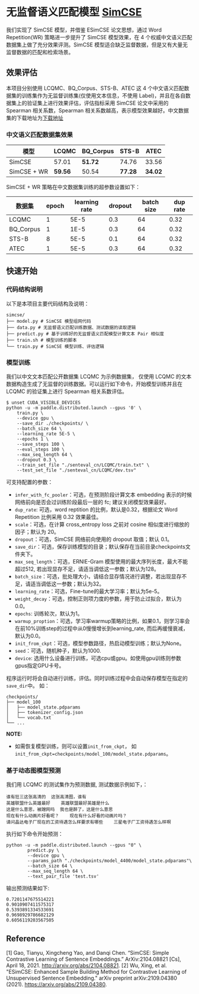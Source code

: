 # 无监督语义匹配模型 [SimCSE](https://arxiv.org/abs/2104.08821)

我们实现了 SimCSE 模型，并借鉴 ESimCSE 论文思想，通过 Word Repetition(WR) 策略进一步提升了 SimCSE 模型效果，在 4 个权威中文语义匹配数据集上做了充分效果评测。SimCSE 模型适合缺乏监督数据，但是又有大量无监督数据的匹配和检索场景。

## 效果评估
本项目分别使用 LCQMC、BQ_Corpus、STS-B、ATEC 这 4 个中文语义匹配数据集的训练集作为无监督训练集(仅使用文本信息，不使用 Label)，并且在各自数据集上的验证集上进行效果评估，评估指标采用 SimCSE 论文中采用的 Spearman 相关系数，Spearman 相关系数越高，表示模型效果越好。中文数据集的下载地址为[下载地址](https://paddlenlp.bj.bcebos.com/datasets/senteval_cn.zip)

### 中文语义匹配数据集效果

| 模型| LCQMC | BQ_Corpus|STS-B|ATEC|
|-------|-------|-----|------|-----|
|SimCSE| 57.01 | **51.72** | 74.76 | 33.56 |
| SimCSE + WR| **59.56** | 50.54 | **77.28** | **34.02** |

SimCSE + WR 策略在中文数据集训练的超参数设置如下：

| 数据集|epoch | learning rate | dropout|batch size| dup rate|
|-------|-------|-----|------|-----|-----|
|LCQMC|1| 5E-5 | 0.3 |64| 0.32 |
|BQ_Corpus|1| 1E-5 | 0.3 |64|0.32 |
|STS-B|8| 5E-5 | 0.1 |64| 0.32 |
|ATEC|1| 5E-5 | 0.3 | 64| 0.32 |



## 快速开始

### 代码结构说明

以下是本项目主要代码结构及说明：

```
simcse/
├── model.py # SimCSE 模型组网代码
├── data.py # 无监督语义匹配训练数据、测试数据的读取逻辑
├── predict.py # 基于训练好的无监督语义匹配模型计算文本 Pair 相似度
├── train.sh # 模型训练的脚本
└── train.py # SimCSE 模型训练、评估逻辑
```

### 模型训练
我们以中文文本匹配公开数据集 LCQMC 为示例数据集， 仅使用 LCQMC 的文本数据构造生成了无监督的训练数据。可以运行如下命令，开始模型训练并且在 LCQMC 的验证集上进行 Spearman 相关系数评估。

```shell
$ unset CUDA_VISIBLE_DEVICES
python -u -m paddle.distributed.launch --gpus '0' \
    train.py \
    --device gpu \
    --save_dir ./checkpoints/ \
    --batch_size 64 \
    --learning_rate 5E-5 \
    --epochs 1 \
    --save_steps 100 \
    --eval_steps 100 \
    --max_seq_length 64 \
    --dropout 0.3 \
    --train_set_file "./senteval_cn/LCQMC/train.txt" \
    --test_set_file "./senteval_cn/LCQMC/dev.tsv"
```

可支持配置的参数：

* `infer_with_fc_pooler`：可选，在预测阶段计算文本 embedding 表示的时候网络前向是否会过训练阶段最后一层的 fc;  建议关闭模型效果最好。
* `dup_rate`: 可选，word reptition 的比例，默认是0.32，根据论文 Word Repetition 比例采用 0.32 效果最佳。
* `scale`：可选，在计算 cross_entropy loss 之前对 cosine 相似度进行缩放的因子；默认为 20。
* `dropout`：可选，SimCSE 网络前向使用的 dropout 取值；默认 0.1。
* `save_dir`：可选，保存训练模型的目录；默认保存在当前目录checkpoints文件夹下。
* `max_seq_length`：可选，ERNIE-Gram 模型使用的最大序列长度，最大不能超过512, 若出现显存不足，请适当调低这一参数；默认为128。
* `batch_size`：可选，批处理大小，请结合显存情况进行调整，若出现显存不足，请适当调低这一参数；默认为32。
* `learning_rate`：可选，Fine-tune的最大学习率；默认为5e-5。
* `weight_decay`：可选，控制正则项力度的参数，用于防止过拟合，默认为0.0。
* `epochs`: 训练轮次，默认为1。
* `warmup_proption`：可选，学习率warmup策略的比例，如果0.1，则学习率会在前10%训练step的过程中从0慢慢增长到learning_rate, 而后再缓慢衰减，默认为0.0。
* `init_from_ckpt`：可选，模型参数路径，热启动模型训练；默认为None。
* `seed`：可选，随机种子，默认为1000.
* `device`: 选用什么设备进行训练，可选cpu或gpu。如使用gpu训练则参数gpus指定GPU卡号。

程序运行时将会自动进行训练，评估。同时训练过程中会自动保存模型在指定的`save_dir`中。
如：
```text
checkpoints/
├── model_100
│   ├── model_state.pdparams
│   ├── tokenizer_config.json
│   └── vocab.txt
└── ...
```

**NOTE:**
* 如需恢复模型训练，则可以设置`init_from_ckpt`， 如`init_from_ckpt=checkpoints/model_100/model_state.pdparams`。

### 基于动态图模型预测

我们用 LCQMC 的测试集作为预测数据,  测试数据示例如下，：
```text
谁有狂三这张高清的  这张高清图，谁有
英雄联盟什么英雄最好    英雄联盟最好英雄是什么
这是什么意思，被蹭网吗  我也是醉了，这是什么意思
现在有什么动画片好看呢？    现在有什么好看的动画片吗？
请问晶达电子厂现在的工资待遇怎么样要求有哪些    三星电子厂工资待遇怎么样啊
```

执行如下命令开始预测：
```shell
python -u -m paddle.distributed.launch --gpus "0" \
        predict.py \
        --device gpu \
        --params_path "./checkpoints/model_4400/model_state.pdparams"\
        --batch_size 64 \
        --max_seq_length 64 \
        --text_pair_file 'test.tsv'
```

输出预测结果如下:
```text
0.7201147675514221
0.9010907411575317
0.5393891334533691
0.9698929786682129
0.6056119203567505
```

## Reference
[1] Gao, Tianyu, Xingcheng Yao, and Danqi Chen. “SimCSE: Simple Contrastive Learning of Sentence Embeddings.” ArXiv:2104.08821 [Cs], April 18, 2021. http://arxiv.org/abs/2104.08821.
[2] Wu, Xing, et al. "ESimCSE: Enhanced Sample Building Method for Contrastive Learning of Unsupervised Sentence Embedding." arXiv preprint arXiv:2109.04380 (2021). https://arxiv.org/abs/2109.04380.
